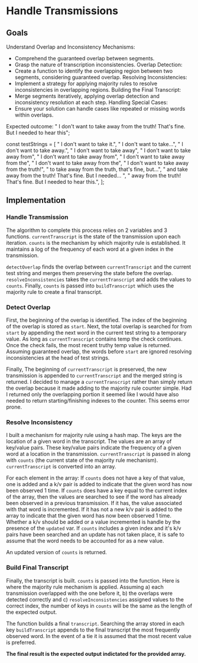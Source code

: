 # Handle Transmissions

## Goals

Understand Overlap and Inconsistency Mechanisms:

- Comprehend the guaranteed overlap between segments.
- Grasp the nature of transcription inconsistencies.
  Overlap Detection:
- Create a function to identify the overlapping region between two segments, considering guaranteed overlap.
  Resolving Inconsistencies:
- Implement a strategy for applying majority rules to resolve inconsistencies in overlapping regions.
  Building the Final Transcript:
- Merge segments iteratively, applying overlap detection and inconsistency resolution at each step.
  Handling Special Cases:
- Ensure your solution can handle cases like repeated or missing words within overlaps.

Expected outcome: " I don't want to take away from the truth! That's fine. But I needed to hear this";

const testStrings = [
" I don't want to take it.",
" I don't want to take...",
" I don't want to take away.",
" I don't want to take away",
" I don't want to take away from",
" I don't want to take away from",
" I don't want to take away from the",
" I don't want to take away from the",
" I don't want to take away from the truth!",
" to take away from the truth, that's fine, but...",
" and take away from the truth! That's fine. But I needed... ",
" away from the truth! That's fine. But I needed to hear this.",
];

## Implementation

### Handle Transmission

The algorithm to complete this process relies on 2 variables and 3 functions. `currentTranscript` is the state of the transmission upon each iteration. `counts` is the mechanism by which majority rule is established. It maintains a log of the frequency of each word at a given index in the transmission.

`detectOverlap` finds the overlap between `currentTranscript` and the current test string and merges them preserving the state before the overlap. `resolveInconsistencies` takes the `currentTranscript` and adds the values to `counts`. Finally, `counts` is passed into `buildTranscript` which uses the majority rule to create a final transcript.

### Detect Overlap

First, the beginning of the overlap is identified. The index of the beginning of the overlap is stored as `start`. Next, the total overlap is searched for from `start` by appending the next word in the current test string to a temporary value. As long as `currentTranscript` contains temp the check continues. Once the check fails, the most recent truthy temp value is returned. Assuming guaranteed overlap, the words before `start` are ignored resolving inconsistencies at the head of test strings.

Finally, The beginning of `currentTranscript` is preserved, the new transmission is appended to `currentTranscript` and the merged string is returned. I decided to manage a `currentTranscript` rather than simply return the overlap because it made adding to the majority rule counter simple. Had I returned only the overlapping portion it seemed like I would have also needed to return starting/finishing indexes to the counter. This seems error prone.

### Resolve Inconsistency

I built a mechanism for majority rule using a hash map. The keys are the location of a given word in the transcript. The values are an array of key/value pairs. These key/value pairs indicate the frequency of a given word at a location in the transmission.
`currentTranscript` is passed in along with `counts` (the current state of the majority rule mechanism). `currentTranscript` is converted into an array.

For each element in the array: If `counts` does not have a key of that value, one is added and a k/v pair is added to indicate that the given word has now been observed 1 time. If `counts` does have a key equal to the current index of the array, then the values are searched to see if the word has already been observed in a previous transmission. If it has, the value associated with that word is incremented. If it has not a new k/v pair is added to the array to indicate that the given word has now been observed 1 time. Whether a k/v should be added or a value incremented is handle by the presence of the `updated` var. If `counts` includes a given index and it's k/v pairs have been searched and an update has not taken place, it is safe to assume that the word needs to be accounted for as a new value.

An updated version of `counts` is returned.

### Build Final Transcript

Finally, the transcript is built. `counts` is passed into the function. Here is where the majority rule mechanism is applied. Assuming a) each transmission overlapped with the one before it, b) the overlaps were detected correctly and c) `resolveInconsistencies` assigned values to the correct index, the number of keys in `counts` will be the same as the length of the expected output.

The function builds a final `transcript`. Searching the array stored in each key `buildTranscript` appends to the final transcript the most frequently observed word. In the event of a tie it is assumed that the most recent value is preferred.

**The final result is the expected output indictated for the provided array.**
